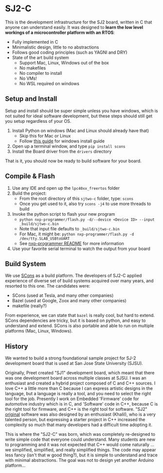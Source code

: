 # SJ2-C

This is the development infrastructure for the SJ2 board, written in C that anyone can understand easily. It was designed to **learn the low level workings of a microcontroller platform with an RTOS**:

- Fully implemented in C
- Minimalistic design, little to no abstractions
- Follows good coding principles (such as YAGNI and DRY)
- State of the art build system
    - Support Mac, Linux, Windows out of the box
    - No makefiles
    - No compiler to install
    - No VMs!
    - No WSL required on windows


## Setup and Install

Setup and install should be super simple unless you have windows, which is not suited for ideal software development, but these steps should still get you setup regardless of your OS.

1. Install Python on windows (Mac and Linux should already have that)
    * Skip this for Mac or Linux
    * Follow [this guide](installs/README.md) for windows install guide
2. Open up a terminal window, and type `pip install scons`
3. Install the Board driver from the `drivers` directory

That is it, you should now be ready to build software for your board.


## Compile & Flash

1. Use any IDE and open up the `lpc40xx_freertos` folder
2. Build the project:
    * From the root directory of this `sjtwo-c` folder, type: `scons`
    * Once you get used to it, also try `scons -j4` to use more threads to build
3. Invoke the python script to flash your new program
    * `python nxp-programmer/flash.py -d/--device <Device ID> --input _build/sjtwo-c.bin`
    * Note that input file defaults to `_build/sjtwo-c.bin`
    * For Mac, it might be: `python nxp-programmer/flash.py -d /dev/tty.SLAB_USBtoUART`
    * See [nxp-programmer README](nxp-programmer/README.md) for more information
4. Use your favorite serial terminal to watch the output from your board


## Build System

We use [SCons](https://scons.org/) as a build platform. The developers of SJ2-C applied experience of diverse set of build systems acquired over many years, and resorted to this one. The candidates were:

- SCons (used at Tesla, and many other companies)
- Bazel (used at Google, Zoox and many other companies)
- makefile (really?)

From experience, we can state that `bazel` is really cool, but hard to extend. SCons dependencies are tricky, but it is based on python, and easy to understand and extend. SCons is also portable and able to run on multiple platforms (Mac, Linux, Windows).


## History

We wanted to build a strong foundational sample project for SJ-2 development board that is used at San Jose State University (SJSU).

Originally, Preet created "SJ1" development board, which meant that there was one development board across multiple classes at SJSU. I was an enthusiast and created a hybrid project composed of C and C++ sources. I love C++ a little more than C because I can express artistic designs in the language, but a language is really a tool, and you need to select the right tool for the job. Presently I work on Embedded 'Firmware' code for automotive industry which is in C, and 'Software' code in C++, because C is the right tool for firmware, and C++ is the right tool for software. "SJ2" [original](https://github.com/kammce/SJSU-Dev2) software was also designed by an enthusiast (Khalil), who is a very talented person, but expressing a starter project in C++ increased the complexity so much that many developers had a difficult time adopting it.

This is where the "SJ2-C" was born, which was completely re-designed to write simple code that everyone could understand. Many students are new to programming and it was not expected that C++ would come naturally ... we simplified, simplified, and really simplified things. The code may appear less fancy (isn't that w good thing?), but it is simple to understand and trace with minimal abstractions. The goal was not to design yet another Arduino platform...
